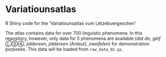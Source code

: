 # Variatiounsatlas
R Shiny code for the 'Variatiounsatlas vum Lëtzebuergeschen'

The atlas contains data for over 700 linguistic phenomena. In this repository, however, only data for 5 phenomena are available (*dat do, géif ⓁⓈⒶ, jiddereen, jiddereen [Anlaut], zweifelen*) for demonstration purposes. 
This data will be loaded from `raw_data_92.qs`.
